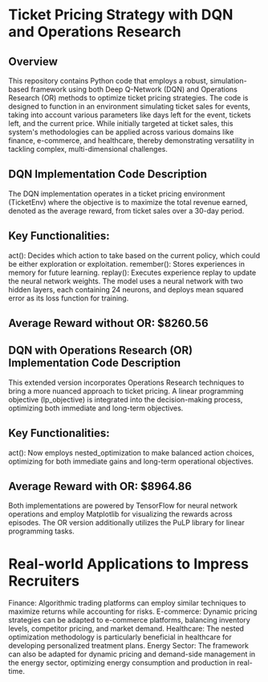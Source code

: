 # Ticket Pricing Strategy with DQN and Operations Research

## Overview

This repository contains Python code that employs a robust, simulation-based framework using both Deep Q-Network (DQN) and Operations Research (OR) methods to optimize ticket pricing strategies. The code is designed to function in an environment simulating ticket sales for events, taking into account various parameters like days left for the event, tickets left, and the current price. While initially targeted at ticket sales, this system's methodologies can be applied across various domains like finance, e-commerce, and healthcare, thereby demonstrating versatility in tackling complex, multi-dimensional challenges.

## DQN Implementation Code Description
The DQN implementation operates in a ticket pricing environment (TicketEnv) where the objective is to maximize the total revenue earned, denoted as the average reward, from ticket sales over a 30-day period.

## Key Functionalities:
act(): Decides which action to take based on the current policy, which could be either exploration or exploitation.
remember(): Stores experiences in memory for future learning.
replay(): Executes experience replay to update the neural network weights.
The model uses a neural network with two hidden layers, each containing 24 neurons, and deploys mean squared error as its loss function for training.

## Average Reward without OR: $8260.56

## DQN with Operations Research (OR) Implementation Code Description

This extended version incorporates Operations Research techniques to bring a more nuanced approach to ticket pricing. A linear programming objective (lp_objective) is integrated into the decision-making process, optimizing both immediate and long-term objectives.

## Key Functionalities:
act(): Now employs nested_optimization to make balanced action choices, optimizing for both immediate gains and long-term operational objectives.

## Average Reward with OR: $8964.86

Both implementations are powered by TensorFlow for neural network operations and employ Matplotlib for visualizing the rewards across episodes. The OR version additionally utilizes the PuLP library for linear programming tasks.

# Real-world Applications to Impress Recruiters
Finance: Algorithmic trading platforms can employ similar techniques to maximize returns while accounting for risks.
E-commerce: Dynamic pricing strategies can be adapted to e-commerce platforms, balancing inventory levels, competitor pricing, and market demand.
Healthcare: The nested optimization methodology is particularly beneficial in healthcare for developing personalized treatment plans.
Energy Sector: The framework can also be adapted for dynamic pricing and demand-side management in the energy sector, optimizing energy consumption and production in real-time.
